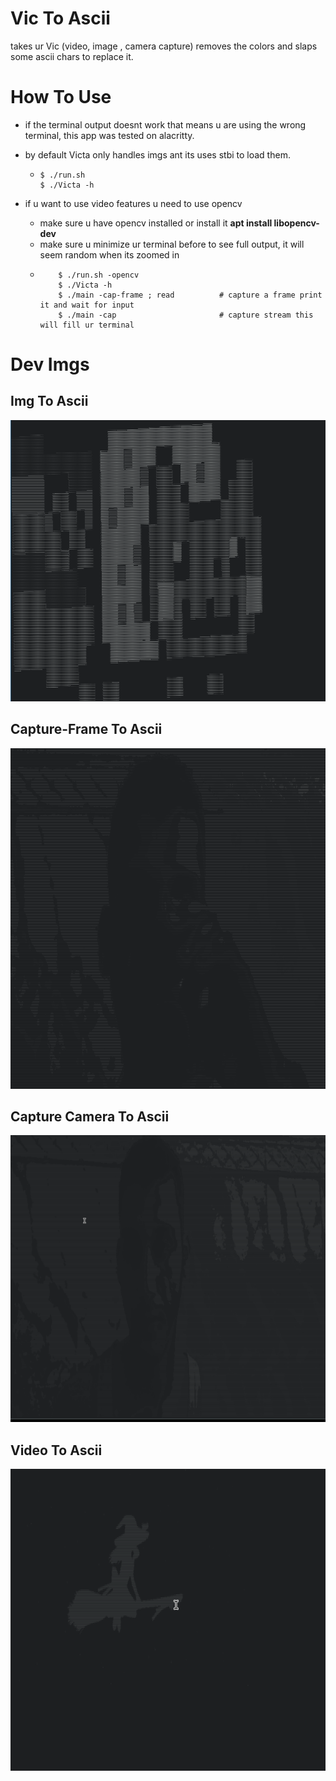 # Vic To Ascii
takes ur Vic (video, image , camera capture) removes the colors and slaps some ascii chars to replace it.      


# How To Use 
-   if the terminal output doesnt work that means u are using the wrong terminal, this app was tested on alacritty.
-   by default Victa only handles imgs ant its uses stbi to load them.    
    -   ```
        $ ./run.sh
        $ ./Victa -h
        ```

-   if u want to use video features u need to use opencv 
    -   make sure u have opencv installed or install it **apt install libopencv-dev**
    -   make sure u minimize ur terminal before to see full output, it will seem random when its zoomed in
    -   ```
            $ ./run.sh -opencv
            $ ./Victa -h
            $ ./main -cap-frame ; read          # capture a frame print it and wait for input
            $ ./main -cap                       # capture stream this will fill ur terminal
        ``` 

# Dev Imgs
## Img To Ascii     
![nyan cat](./dev-imgs/nyan_cat.png)     
## Capture-Frame To Ascii    
![me drining coffee](./dev-imgs/me_drinking_coffe.png)     
## Capture Camera To Ascii    
![me testing](./dev-imgs/me_testing.gif)     
## Video To Ascii    
![bad apple](./dev-imgs/bad_apple.gif)     
     
